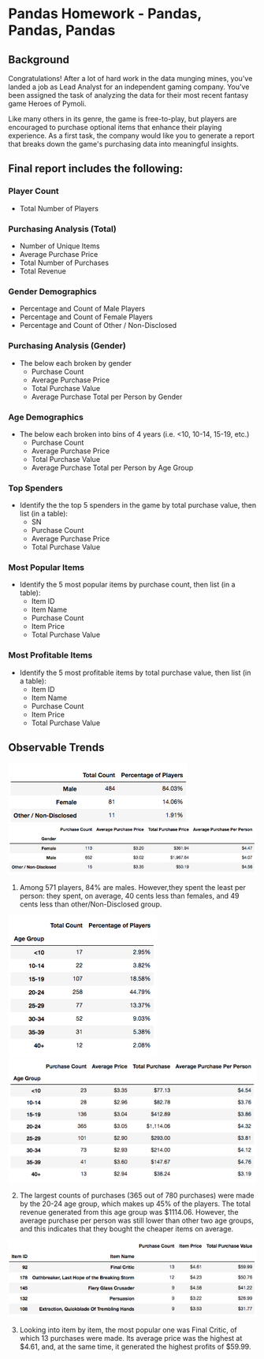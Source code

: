 # Pandas Homework - Pandas, Pandas, Pandas

## Background

Congratulations! After a lot of hard work in the data munging mines, you've landed a job as Lead Analyst for an independent gaming company. You've been assigned the task of analyzing the data for their most recent fantasy game Heroes of Pymoli.

Like many others in its genre, the game is free-to-play, but players are encouraged to purchase optional items that enhance their playing experience. As a first task, the company would like you to generate a report that breaks down the game's purchasing data into meaningful insights.

## Final report includes the following:

### Player Count

* Total Number of Players

### Purchasing Analysis (Total)

* Number of Unique Items
* Average Purchase Price
* Total Number of Purchases
* Total Revenue

### Gender Demographics

* Percentage and Count of Male Players
* Percentage and Count of Female Players
* Percentage and Count of Other / Non-Disclosed

### Purchasing Analysis (Gender)

* The below each broken by gender
  * Purchase Count
  * Average Purchase Price
  * Total Purchase Value
  * Average Purchase Total per Person by Gender

### Age Demographics

* The below each broken into bins of 4 years (i.e. &lt;10, 10-14, 15-19, etc.)
  * Purchase Count
  * Average Purchase Price
  * Total Purchase Value
  * Average Purchase Total per Person by Age Group

### Top Spenders

* Identify the the top 5 spenders in the game by total purchase value, then list (in a table):
  * SN
  * Purchase Count
  * Average Purchase Price
  * Total Purchase Value

### Most Popular Items

* Identify the 5 most popular items by purchase count, then list (in a table):
  * Item ID
  * Item Name
  * Purchase Count
  * Item Price
  * Total Purchase Value

### Most Profitable Items

* Identify the 5 most profitable items by total purchase value, then list (in a table):
  * Item ID
  * Item Name
  * Purchase Count
  * Item Price
  * Total Purchase Value

## Observable Trends

![players_by_gender](image/players_by_gender.png)
![pa_gender_summary](image/pa_gender_summary.png)
  
  1.	Among 571 players, 84% are males. However,they spent the least per person: they spent, on average, 40 cents less than females, and 49 cents less than other/Non-Disclosed group.

![age_demographics_df](image/age_demographics_df.png)
![pa_age_summary](image/pa_age_summary.png)
	
  2.	The largest counts of purchases (365 out of 780 purchases) were made by the 20-24 age group, which makes up 45% of the players. The total revenue generated from this age group was $1114.06. However, the average purchase per person was still lower than other two age groups, and this indicates that they bought the cheaper items on average.

![most_popular_items_df](image/most_popular_items_df.png)
	
  3.	Looking into item by item, the most popular one was Final Critic, of which 13 purchases were made. Its average price was the highest at $4.61, and, at the same time, it generated the highest profits of $59.99.